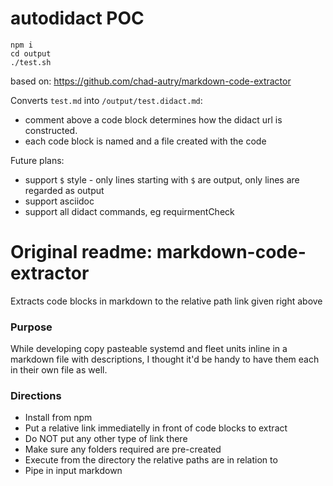 # autodidact POC

```
npm i
cd output
./test.sh
```


based on: https://github.com/chad-autry/markdown-code-extractor


Converts `test.md` into `/output/test.didact.md`:

* comment above a code block determines how the didact url is constructed.
* each code block is named and a file created with the code


Future plans:

* support `$` style - only lines starting with `$` are output, only lines are regarded as output
* support asciidoc
* support all didact commands, eg requirmentCheck

# Original readme: markdown-code-extractor
Extracts code blocks in markdown to the relative path link given right above


### Purpose
While developing copy pasteable systemd and fleet units inline in a markdown file with descriptions, I thought it'd be handy to have them each in their own file as well.

### Directions
* Install from npm
* Put a relative link immediatelly in front of code blocks to extract
* Do NOT put any other type of link there
* Make sure any folders required are pre-created
* Execute from the directory the relative paths are in relation to
* Pipe in input markdown